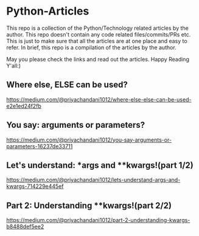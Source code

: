 # Python-Articles
This repo is a collection of the Python/Technology related articles by the author. This repo doesn't contain any code related files/commits/PRs etc. This is just to make sure that all the articles are at one place and easy to refer. In brief, this repo is a compilation of the articles by the author.

May you please check the links and read out the articles. Happy Reading Y'all:)

## Where else, ELSE can be used?
https://medium.com/@priyachandani1012/where-else-else-can-be-used-e2e1ed24f2fb

## You say: arguments or parameters?
https://medium.com/@priyachandani1012/you-say-arguments-or-parameters-16237de33711

## Let's understand: *args and **kwargs!(part 1/2)
https://medium.com/@priyachandani1012/lets-understand-args-and-kwargs-714229e445ef

## Part 2: Understanding **kwargs!(part 2/2)
https://medium.com/@priyachandani1012/part-2-understanding-kwargs-b8488def5ee2
